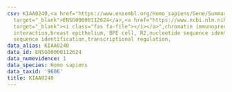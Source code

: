 ```yaml
---
csv: KIAA0240,<a href="https://www.ensembl.org/Homo_sapiens/Gene/Summary?db=core;g=ENSG00000112624"
  target="_blank">ENSG00000112624</a>,<a href="https://www.ncbi.nlm.nih.gov/pubmed/22863008"
  target="_blank"><i class="fas fa-file"></i></a>",chromatin immunoprecipitation assay,direct
  interaction,breast epithelium, BPE cell, R2,nucleotide sequence identification,nucleotide
  sequence identification,transcriptional regulation,
data_alias: KIAA0240
data_id: ENSG00000112624
data_numevidence: 1
data_species: Homo sapiens
data_taxid: '9606'
title: KIAA0240
---
```

